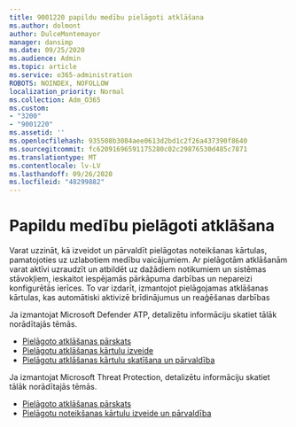 ```yaml
---
title: 9001220 papildu medību pielāgoti atklāšana
ms.author: dolmont
author: DulceMontemayor
manager: dansimp
ms.date: 09/25/2020
ms.audience: Admin
ms.topic: article
ms.service: o365-administration
ROBOTS: NOINDEX, NOFOLLOW
localization_priority: Normal
ms.collection: Adm_O365
ms.custom:
- "3200"
- "9001220"
ms.assetid: ''
ms.openlocfilehash: 935508b3084aee0613d2bd1c2f26a437390f8640
ms.sourcegitcommit: fc62091696591175280c02c29876530d485c7871
ms.translationtype: MT
ms.contentlocale: lv-LV
ms.lasthandoff: 09/26/2020
ms.locfileid: "48299882"
---
```

# <a name="advanced-hunting-custom-detections"></a>Papildu medību pielāgoti atklāšana

Varat uzzināt, kā izveidot un pārvaldīt pielāgotas noteikšanas kārtulas, pamatojoties uz uzlabotiem medību vaicājumiem. Ar pielāgotām atklāšanām varat aktīvi uzraudzīt un atbildēt uz dažādiem notikumiem un sistēmas stāvokļiem, ieskaitot iespējamās pārkāpuma darbības un nepareizi konfigurētās ierīces. To var izdarīt, izmantojot pielāgojamas atklāšanas kārtulas, kas automātiski aktivizē brīdinājumus un reaģēšanas darbības
  
Ja izmantojat Microsoft Defender ATP, detalizētu informāciju skatiet tālāk norādītajās tēmās. 
- [Pielāgoto atklāšanas pārskats](https://docs.microsoft.com/windows/security/threat-protection/microsoft-defender-atp/overview-custom-detections)
- [Pielāgotu atklāšanas kārtulu izveide](https://docs.microsoft.com/windows/security/threat-protection/microsoft-defender-atp/custom-detection-rules)
- [Pielāgotu atklāšanas kārtulu skatīšana un pārvaldība](https://docs.microsoft.com/windows/security/threat-protection/microsoft-defender-atp/custom-detections-manage)

Ja izmantojat Microsoft Threat Protection, detalizētu informāciju skatiet tālāk norādītajās tēmās. 
- [Pielāgoto atklāšanas pārskats](https://docs.microsoft.com/microsoft-365/security/mtp/custom-detections-overview)
- [Pielāgotu noteikšanas kārtulu izveide un pārvaldība](https://docs.microsoft.com/microsoft-365/security/mtp/custom-detection-rules)
